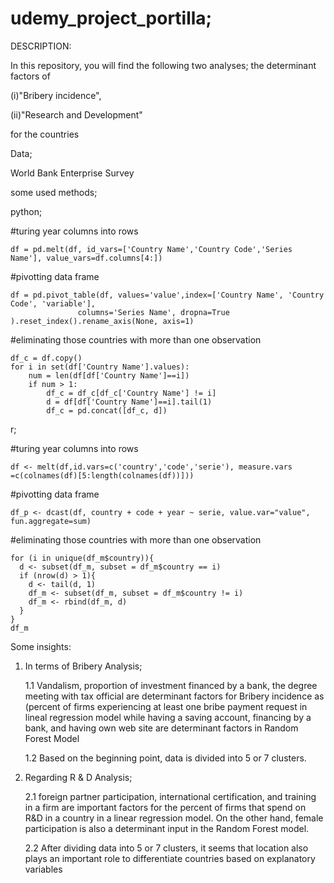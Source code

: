 # udemy_project_portilla;


DESCRIPTION:

In this repository, you will find the following two analyses; the determinant factors of 

(i)"Bribery incidence", 

(ii)"Research and Development" 

for the countries

Data; 

World Bank Enterprise Survey

some used methods;

python;

#turing year columns into rows

	df = pd.melt(df, id_vars=['Country Name','Country Code','Series Name'], value_vars=df.columns[4:])

#pivotting data frame

	df = pd.pivot_table(df, values='value',index=['Country Name', 'Country Code', 'variable'],
	               columns='Series Name', dropna=True ).reset_index().rename_axis(None, axis=1)

#eliminating those countries with more than one observation

	df_c = df.copy()
	for i in set(df['Country Name'].values):
	    num = len(df[df['Country Name']==i])
	    if num > 1:
	        df_c = df_c[df_c['Country Name'] != i]
	        d = df[df['Country Name']==i].tail(1)
	        df_c = pd.concat([df_c, d])


r;

#turing year columns into rows

	df <- melt(df,id.vars=c('country','code','serie'), measure.vars =c(colnames(df)[5:length(colnames(df))]))

#pivotting data frame

	df_p <- dcast(df, country + code + year ~ serie, value.var="value", fun.aggregate=sum)

#eliminating those countries with more than one observation

	for (i in unique(df_m$country)){
	  d <- subset(df_m, subset = df_m$country == i)
	  if (nrow(d) > 1){
	    d <- tail(d, 1)
	    df_m <- subset(df_m, subset = df_m$country != i)
	    df_m <- rbind(df_m, d) 
	  }
	}
	df_m

Some insights:

1. In terms of Bribery Analysis;

	1.1 Vandalism, proportion of investment financed by a bank, the degree meeting with tax official are determinant factors for Bribery incidence as (percent of firms experiencing at least one bribe payment request in lineal regression model while having a saving account, financing by a bank, and having own web site are determinant factors in Random Forest Model

	1.2 Based on the beginning point, data is divided into 5 or 7 clusters. 

2. Regarding R & D Analysis;

	2.1 foreign partner participation, international certification, and training in a firm are important factors for the percent of firms that spend on R&D in a country in a linear regression model. On the other hand, female participation is also a determinant input in the Random Forest model. 

	2.2 After dividing data into 5 or 7 clusters, it seems that location also plays an important role to differentiate countries based on explanatory variables


